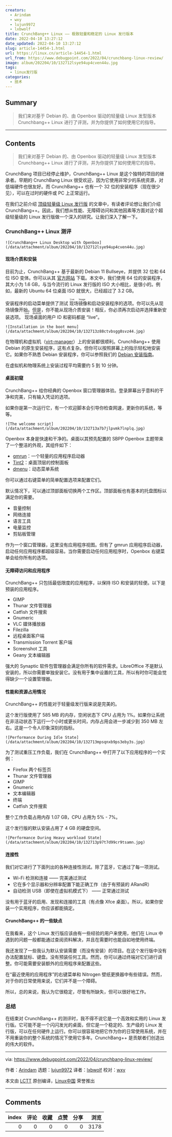 ```yaml
---
creators:
  - Arindam
  - wxy
  - lujun9972
  - lxbwolf
title: CrunchBang++ Linux —— 极致轻量和稳定的 Linux 发行版本
date: 2022-04-10 13:27:12
date_updated: 2022-04-10 13:27:12
slug: article-14454-1.html
url: https://linux.cn/article-14454-1.html
url_from: https://www.debugpoint.com/2022/04/crunchbang-linux-review/
image: album/202204/10/132712lsye94up4cven44u.jpg
tags:
  - linux发行版
categories:
  - 技术
---
```


## Summary

> 我们来对基于 Debian 的、由 Openbox 驱动的轻量级 Linux 发型版本 Crunchbang++ Linux 进行了评测，并为你提供了如何使用它的指导。

***

<!-- more -->

## Contents

> 
> 我们来对基于 Debian 的、由 Openbox 驱动的轻量级 Linux 发型版本 Crunchbang++ Linux 进行了评测，并为你提供了如何使用它的指导。
> 
> 
> 

CrunchBang 项目已经停止维护，CrunchBang++ Linux 是这个独特的项目的继承者。早期的 CrunchBang Linux 很受欢迎，因为它使用非常少的系统资源，对低端硬件也很友好。而 CrunchBang++ 也有一个 32 位的安装程序（现在很少见），可以在过时的硬件或 PC 上正常运行。

在我们之前介绍 [顶级轻量级 Linux 发行版](https://www.debugpoint.com/2022/03/lightweight-linux-distributions-2022/) 的文章中，有读者评论想让我们介绍 CrunchBang++。因此，我们想从性能、无障碍访问和其他因素等方面对这个超级轻量级的 Linux 发行版做一个深入的研究。让我们深入了解一下。

### CrunchBang++ Linux 测评

`![CrunchBang++ Linux Desktop with Openbox](/data/attachment/album/202204/10/132712lsye94up4cven44u.jpg)`

#### 现场介质和安装

目前为止，CrunchBang++ 基于最新的 Debian 11 Bullseye，并提供 32 位和 64 位 ISO 变体。你可以从其 [官方网站](https://crunchbangplusplus.org/) 下载。本文中，我们使用 64 位的安装程序，其大小为 1.6 GB，与当今流行的 Linux 发行版的 ISO 大小相比，是很小的。例如，最新的 Ubuntu 64 位桌面 ISO 就很大，已经超过了 3.2 GB。

安装程序的启动菜单提供了测试<ruby> 现场镜像 <rt>  Live Image </rt></ruby>和启动安装程序的选项。你可以先从现场镜像开始。但是，你不能从现场介质安装！相反，你必须再次启动并选择重新安装选项。<ruby> 现场桌面 <rt>  Live desktop </rt></ruby>的用户 ID 和密码都是 “live”。

`![Installation in the boot menu](/data/attachment/album/202204/10/132713z88ctvbsgg8svz44.jpg)`

在物理机和虚拟机（[virt-manager](https://www.debugpoint.com/2020/11/virt-manager/)）上的安装都很顺利。CrunchBang++ 使用 Debian 的原生安装程序，这有点复杂。但你可以按照屏幕上的指示轻松地安装它。如果你不熟悉 Debian 安装程序，你可以参照我们的 [Debian 安装指南](https://www.debugpoint.com/2021/01/install-debian-buster/)。

在虚拟机和物理系统上安装过程平均需要约 5 到 10 分钟。

#### 桌面初窥

CrunchBang++ 给你经典的 Openbox 窗口管理器体验。登录屏幕出乎意料的干净和完美，只有输入凭证的选项。

如果你是第一次运行它，有一个欢迎脚本会引导你检查网速，更新你的系统，等等。

`![The welcome script](/data/attachment/album/202204/10/132713a7b7jlpvmk7lnplq.jpg)`

Openbox 本身是快速和干净的。桌面以其预先配置的 SBPP Openbox 主题带来了一个整洁的外观，其组件如下：

* [gmrun](https://github.com/WdesktopX/gmrun)：一个轻量的应用程序启动器
* [Tint2](https://gitlab.com/o9000/tint2)：桌面顶层的控制面板
* [dmenu](https://tools.suckless.org/dmenu/)：动态菜单系统

你可以通过右键菜单的简单配置选项来配置它们。

默认情况下，可以通过顶部面板切换两个工作区。顶部面板也有基本的托盘图标以满足你的需要。

* 音量控制
* 网络连接
* 语言工具
* 电量监控
* 剪贴板管理

作为一个窗口管理器，这里没有应用程序视图。但有了 gmrun 应用程序启动器，启动任何应用程序都超级容易。当你需要启动任何应用程序时，Openbox 右键菜单会给你所有的选项。

#### 无障碍访问和应用程序

CrunchBang++ 只包括最低限度的应用程序，以保持 ISO 和安装的轻便。以下是预装的应用程序。

* GIMP
* Thunar 文件管理器
* Catfish 文件搜索
* Gnumeric
* VLC 媒体播放器
* Filezilla
* 远程桌面客户端
* Transmission Torrent 客户端
* Screenshot 工具
* Geany 文本编辑器

强大的 Synaptic 软件包管理器会满足你所有的软件需求。LibreOffice 不是默认安装的，所以你需要单独安装它。没有用于集中设置的工具，所以有时你可能会觉得缺少一个设置管理器。

#### 性能和资源占用情况

CrunchBang++ 的性能对于轻量级发行版来说是完美的。

这个发行版使用了 585 MB 的内存，空闲状态下 CPU 占用为 1%。如果你让系统在非活动状态下运行一个小时或更长时间，内存占用会进一步减少到 350 MB 左右。这是一个令人印象深刻的指标。

`![Performance During Idle State](/data/attachment/album/202204/10/132713mpsqnxb9ps3eby3s.jpg)`

为了测试重压工作负载，我们在 CrunchBang++ 中打开了以下应用程序的一个实例：

* Firefox 两个标签页
* Thunar 文件管理器
* GIMP
* Gnumeric
* 文本编辑器
* 终端
* Catfish 文件搜索

整个工作负载占用内存 1.07 GB，CPU 占用为 5% - 7%。

这个发行版的默认安装占用了 4 GB 的硬盘空间。

`![Performance During Heavy workload State](/data/attachment/album/202204/10/132713p97t7d99cr9tsamn.jpg)`

#### 连接性

我们对它进行了下面列出的各种连接性测试。除了蓝牙，它通过了每一项测试。

* Wi-Fi 检测和连接 —— 完美通过测试
* 它在多个显示器和分辨率配置下能正确工作（由于有预装的 ARandR）
* 自动检测 USB（即使在虚拟机模式下） —— 正常通过测试

没有用于蓝牙的启用、发现和连接的工具（有点像 Xfce 桌面）。所以，如果你安装一个实用程序，你应该都能搞定。

#### CrunchBang++ 的一些缺点

在我看来，这个 Linux 发行版应该由有一些经验的用户来使用，他们在 Linux 中遇到的问题一般都能通过查阅资料解决，并且在需要时也能自如地使用终端。

我还发现了一些我认为默认安装需要（而没有安装）的项目。在这个发行版中没有办法配置鼠标、键盘。没有预装任何工具。然而，你可以通过终端对它们进行调整。你可能需要安装额外的应用程序来配置这些。

在“最近使用的应用程序”的右键菜单和 Nitrogen 壁纸更换器中有些错误。然而，对于你的日常使用来说，它们并不是一个障碍。

所以，总的来说，我认为它很稳定，尽管有所缺失，但可以很好地工作。

### 总结

在结束对 CrunchBang++ 的测评时，我不得不说它是一个高效和实用的 Linux 发行版。它可能不是一个闪闪发光的桌面，但它是一个稳定的、生产级的 Linux 发行版，可以在任何硬件上运行。你可以很容易地把它作为你的日常使用系统，并在不用重装你的整个系统的情况下使用它多年。CrunchBang++ 是贡献者们创造出的伟大的软件。

---

via: <https://www.debugpoint.com/2022/04/crunchbang-linux-review/>

作者：[Arindam](https://www.debugpoint.com/author/admin1/) 选题：[lujun9972](https://github.com/lujun9972) 译者：[lxbwolf](https://github.com/lxbwolf) 校对：[wxy](https://github.com/wxy)

本文由 [LCTT](https://github.com/LCTT/TranslateProject) 原创编译，[Linux中国](https://linux.cn/) 荣誉推出

***

## Comments


|   index |   评论 |   收藏 |   点赞 |   分享 |   浏览 |
|--------:|-------:|-------:|-------:|-------:|-------:|
|       0 |      0 |      0 |      0 |      0 |   3178 |
